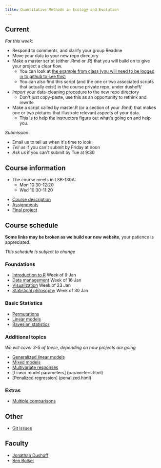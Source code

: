 ```yaml
---
title: Quantitative Methods in Ecology and Evolution
---
```


## Current

_For this week_:

* Respond to comments, and clarify your group Readme
* Move your data to your new repo directory
* Make a master script (either .Rmd or .R) that you will build on to give your project a clear flow.
	*  You can look at [the example from class (you will need to be logged in to github to see this)](https://github.com/mac-theobio/QMEE_2017/blob/master/dushoff/master.R)
	* You can also find this script (and the one or two associated scripts that actually exist) in the course private repo, under dushoff/
* _Import_ your data-cleaning procedure to the new repo directory
	* Don't just copy-paste, use this as an opportunity to rethink and rewrite
* Make a script called by master.R (or a section of your .Rmd) that makes one or two pictures that illustrate relevant aspects of your data.
	* This is to help the instructors figure out what's going on and help you.

_Submission_:

* Email us to tell us when it's time to look
* _Tell us_ if you can't submit by Friday at noon
* _Ask us_ if you can't submit by Tue at 9:30

## Course information

* The course meets in LSB-130A:
	*  Mon 10:30-12:20
	*  Wed 10:30-11:20

-   [Course description](description.html)
-   [Assignments](assignments.html)
-   [Final project](project.html)

## Course schedule

__Some links may be broken as we build our new website__, your patience is appreciated.

_This schedule is subject to change_

### Foundations

-   [Introduction to R](Introduction_to_R.html) Week of 9 Jan
-   [Data management](Data_management.html) Week of 16 Jan
-   [Visualization](Visualization.html) Week of 23 Jan
-   [Statistical philosophy](Statistical_philosophy.html) Week of 30 Jan

### Basic Statistics

-   [Permutations](Permutations.html)
-   [Linear models](Linear_models.html)
-   [Bayesian statistics](Bayesian_statistics.html)

### Additional topics

_We will cover 3-5 of these, depending on how projects are going_

- [Generalized linear models](Generalized_linear_models.html)
- [Mixed models](Mixed_models.html)
- [Multivariate responses](Multivariate_responses.html)
- [Linear model parameters] (parameters.html)
- [Penalized regression] (penalized.html)

<!--- restore for next time; also, build a better list of options
The last part of the schedule will be determined through discussions
with the participants. If you have suggestions or requests, let us know.

We may choose one or more additional [statistical topics](topics.html), or focus on programming and project design questions, or go into depth about one or more research projects.
-->

### Extras

-   [Multiple comparisons](Multiple_comparisons.html)

## Other 

* [Git issues](git_issues.html)

## Faculty

-   [Jonathan Dushoff](http://www.biology.mcmaster.ca/dushoff/)
-   [Ben Bolker](http://www.math.mcmaster.ca/~bolker/)

